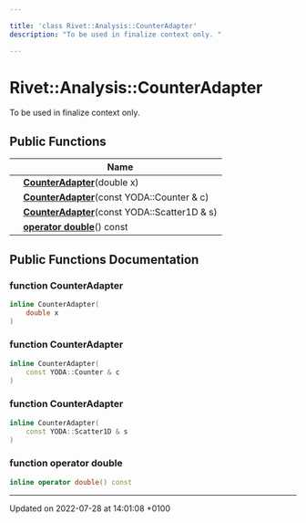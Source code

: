 ```yaml
---

title: 'class Rivet::Analysis::CounterAdapter'
description: "To be used in finalize context only. "

---
```


# Rivet::Analysis::CounterAdapter



To be used in finalize context only. 

## Public Functions

|                | Name           |
| -------------- | -------------- |
| | **[CounterAdapter](http://example.org/classes/classrivet_1_1analysis_1_1counteradapter/#function-counteradapter)**(double x) |
| | **[CounterAdapter](http://example.org/classes/classrivet_1_1analysis_1_1counteradapter/#function-counteradapter)**(const YODA::Counter & c) |
| | **[CounterAdapter](http://example.org/classes/classrivet_1_1analysis_1_1counteradapter/#function-counteradapter)**(const YODA::Scatter1D & s) |
| | **[operator double](http://example.org/classes/classrivet_1_1analysis_1_1counteradapter/#function-operator-double)**() const |

## Public Functions Documentation

### function CounterAdapter

```cpp
inline CounterAdapter(
    double x
)
```


### function CounterAdapter

```cpp
inline CounterAdapter(
    const YODA::Counter & c
)
```


### function CounterAdapter

```cpp
inline CounterAdapter(
    const YODA::Scatter1D & s
)
```


### function operator double

```cpp
inline operator double() const
```


-------------------------------

Updated on 2022-07-28 at 14:01:08 +0100
